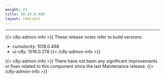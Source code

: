 ```yaml
---
weight: 23
title: 10.18.0.498
layout: redirect
---
```

---

{{< c8y-admon-info >}}
These release notes refer to build versions:
- cumulocity: 1018.0.498
- ui-c8y: 1018.0.278
{{< /c8y-admon-info >}}

{{< c8y-admon-info >}}
There have not been any significant improvements or fixes related to this component since the last Maintenance release.
{{< /c8y-admon-info >}}
